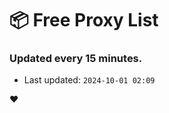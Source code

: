 # :package: Free Proxy List
### Updated every 15 minutes.

- Last updated: `2024-10-01 02:09`

:heart:
